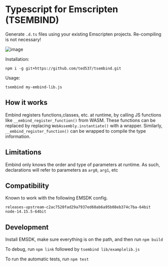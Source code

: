 # Typescript for Emscripten (TSEMBIND)

Generate `.d.ts` files using your existing Emscripten projects.
Re-compiling is not necessary!

![image](https://user-images.githubusercontent.com/8276517/118375496-fe84d100-b58f-11eb-8999-a00c8cf66aa1.png)


Installation:
```
npm i -g git+https://github.com/ted537/tsembind.git
```

Usage:
```
tsembind my-embind-lib.js
```

## How it works

Embind registers functions,classes, etc. at runtime,
by calling JS functions like `__embind_register_function()` from WASM.
These functions can be replaced by replacing `WebAssembly.instantiate()` 
with a wrapper.
Similarly, `__embind_register_function()` can be wrapped
to compile the type information.

## Limitations

Embind only knows the order and type of parameters at runtime. As such, declarations will refer to parameters as `arg0`, `arg1`, etc

## Compatibility

Known to work with the following EMSDK config.

```
releases-upstream-c2ac7520fad29a7937ed60ab6a95b08eb374c7ba-64bit
node-14.15.5-64bit
```

## Development

Install EMSDK, make sure everything is on the path, and then run `npm build`

To debug, run `npm link` followed by `tsembind lib/examplelib.js`

To run the automatic tests, run `npm test`
